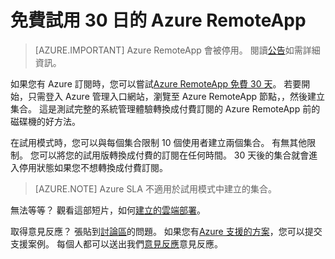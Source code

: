 
<properties
    pageTitle="免費試用 30 日的 Azure RemoteApp |Microsoft Azure"
    description="請參閱 Azure RemoteApp 30 天免費試用版。"
    services="remoteapp"
    documentationCenter=""
    authors="lizap"
    manager="mbaldwin" />

<tags
    ms.service="remoteapp"
    ms.workload="compute"
    ms.tgt_pltfrm="na"
    ms.devlang="na"
    ms.topic="article"
    ms.date="08/15/2016"
    ms.author="elizapo" />



# <a name="free-30-day-trial-of-azure-remoteapp"></a>免費試用 30 日的 Azure RemoteApp

> [AZURE.IMPORTANT]
> Azure RemoteApp 會被停用。 閱讀[公告](https://go.microsoft.com/fwlink/?linkid=821148)如需詳細資訊。

如果您有 Azure 訂閱時，您可以嘗試[Azure RemoteApp 免費 30 天](https://www.remoteapp.windowsazure.com/en/tour.aspx)。 若要開始，只需登入 Azure 管理入口網站，瀏覽至 Azure RemoteApp 節點，，然後建立集合。 這是測試完整的系統管理體驗轉換成付費訂閱的 Azure RemoteApp 前的磁碟機的好方法。  

在試用模式時，您可以與每個集合限制 10 個使用者建立兩個集合。 有無其他限制。 您可以將您的試用版轉換成付費的訂閱在任何時間。 30 天後的集合就會進入停用狀態如果您不想轉換成付費訂閱。

>[AZURE.NOTE] Azure SLA 不適用於試用模式中建立的集合。  

無法等等？ 觀看這部短片，如何[建立的雲端部署](https://azure.microsoft.com/documentation/videos/azure-remoteapp-cloud-deployment-overview/)。

取得意見反應？ 張貼到[討論區](https://feedback.azure.com/forums/247748-azure-remoteapp/)的問題。 如果您有[Azure 支援的方案](https://azure.microsoft.com/support/plans/)，您可以提交支援案例。 每個人都可以送出我們[意見反應](https://feedback.azure.com/forums/247748-azure-remoteapp/)意見反應。  
